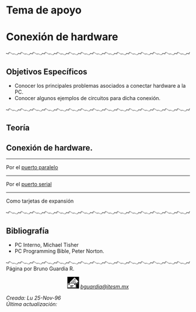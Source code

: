 # Tema de apoyo

# Conexión de hardware

![Línea de Separación](../../images/waveline.gif)

## Objetivos Específicos

*   Conocer los principales problemas asociados a conectar hardware a la PC.
*   Conocer algunos ejemplos de circuitos para dicha conexión.

![Línea de Separación](../../images/waveline.gif)

## Teoría

## Conexión de hardware.

* * *

Por el [puerto paralelo](paralelo.md)

* * *

Por el [puerto serial](serial.md)

* * *

Como tarjetas de expansión

![Línea de Separación](../../images/waveline.gif)

## Bibliografía

*   PC Interno, Michael Tisher
*   PC Programming Bible, Peter Norton.

![Línea de Separación](../../images/waveline.gif) Página por Bruno Guardia R.

<div align="center">

<center>

<address>

<a 
name="mailto:bguardia@campus.ccm.itesm.mx">
![](../../images/mail.gif) bguardia@itesm.mx
</a> 

</address>

</center>

</div>

_Creada: Lu 25-Nov-96_  
_Última actualización: <script language="JavaScript"><!-- hide script from old browsers document.write(document.lastModified) // end hiding contents --></script>_